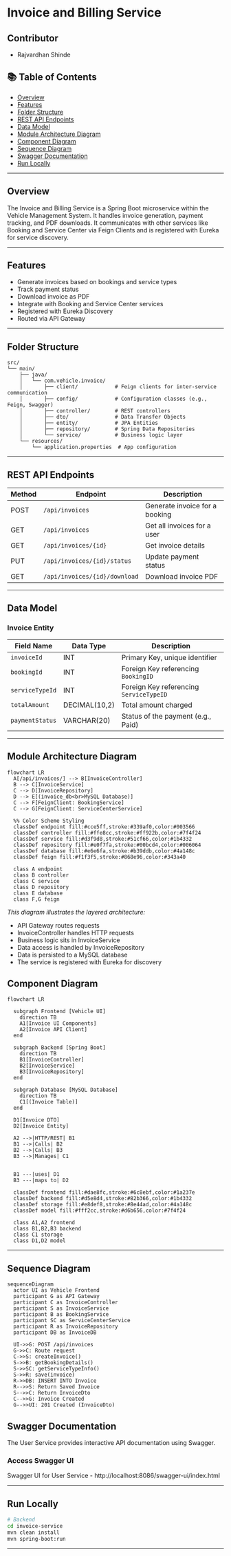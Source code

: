 
# Invoice and Billing Service

## Contributor
- Rajvardhan Shinde

## 📚 Table of Contents
- [Overview](#overview)
- [Features](#features)
- [Folder Structure](#folder-structure)
- [REST API Endpoints](#rest-api-endpoints)
- [Data Model](#data-model)
- [Module Architecture Diagram](#module-architecture-diagram)
- [Component Diagram](#component-diagram)
- [Sequence Diagram](#sequence-diagram)
- [Swagger Documentation](#swagger-documentation)
- [Run Locally](#run-locally)

---

## Overview
The Invoice and Billing Service is a Spring Boot microservice within the Vehicle Management System. It handles invoice generation, payment tracking, and PDF downloads. It communicates with other services like Booking and Service Center via Feign Clients and is registered with Eureka for service discovery.

---

## Features

- Generate invoices based on bookings and service types
- Track payment status
- Download invoice as PDF
- Integrate with Booking and Service Center services
- Registered with Eureka Discovery
- Routed via API Gateway

---

## Folder Structure
```plaintext
src/
└── main/
    ├── java/
    │   └── com.vehicle.invoice/
    │       ├── client/            # Feign clients for inter-service communication
    │       ├── config/            # Configuration classes (e.g., Feign, Swagger)
    │       ├── controller/        # REST controllers
    │       ├── dto/               # Data Transfer Objects
    │       ├── entity/            # JPA Entities
    │       ├── repository/        # Spring Data Repositories
    │       └── service/           # Business logic layer
    └── resources/
        └── application.properties  # App configuration
```

---

## REST API Endpoints

| Method | Endpoint                                 | Description                          |
|--------|------------------------------------------|--------------------------------------|
| POST   | `/api/invoices`                          | Generate invoice for a booking       |
| GET    | `/api/invoices`                          | Get all invoices for a user          |
| GET    | `/api/invoices/{id}`                     | Get invoice details                  |
| PUT    | `/api/invoices/{id}/status`              | Update payment status                |
| GET    | `/api/invoices/{id}/download`            | Download invoice PDF                 |

---

## Data Model

### Invoice Entity

| Field Name       | Data Type       | Description                              |
|------------------|------------------|------------------------------------------|
| `invoiceId`      | INT              | Primary Key, unique identifier           |
| `bookingId`      | INT              | Foreign Key referencing `BookingID`      |
| `serviceTypeId`  | INT              | Foreign Key referencing `ServiceTypeID`  |
| `totalAmount`    | DECIMAL(10,2)    | Total amount charged                     |
| `paymentStatus`  | VARCHAR(20)      | Status of the payment (e.g., Paid)       |

---

## Module Architecture Diagram

```mermaid
flowchart LR
  A[/api/invoices/] --> B[InvoiceController]
  B --> C[InvoiceService]
  C --> D[InvoiceRepository]
  D --> E[(invoice_db<br>MySQL Database)]
  C --> F[FeignClient: BookingService]
  C --> G[FeignClient: ServiceCenterService]

  %% Color Scheme Styling
  classDef endpoint fill:#cce5ff,stroke:#339af0,color:#003566
  classDef controller fill:#ffe8cc,stroke:#ff922b,color:#7f4f24
  classDef service fill:#d3f9d8,stroke:#51cf66,color:#1b4332
  classDef repository fill:#e0f7fa,stroke:#00bcd4,color:#006064
  classDef database fill:#e6e6fa,stroke:#b39ddb,color:#4a148c
  classDef feign fill:#f1f3f5,stroke:#868e96,color:#343a40

  class A endpoint
  class B controller
  class C service
  class D repository
  class E database
  class F,G feign
```

_This diagram illustrates the layered architecture:_

- API Gateway routes requests
- InvoiceController handles HTTP requests
- Business logic sits in InvoiceService
- Data access is handled by InvoiceRepository
- Data is persisted to a MySQL database
- The service is registered with Eureka for discovery

## Component Diagram

```mermaid
flowchart LR

  subgraph Frontend [Vehicle UI]
    direction TB
    A1[Invoice UI Components]
    A2[Invoice API Client]
  end

  subgraph Backend [Spring Boot]
    direction TB
    B1[InvoiceController]
    B2[InvoiceService]
    B3[InvoiceRepository]
  end

  subgraph Database [MySQL Database]
    direction TB
    C1[(Invoice Table)]
  end

  D1[Invoice DTO]
  D2[Invoice Entity]

  A2 -->|HTTP/REST| B1
  B1 -->|Calls| B2
  B2 -->|Calls| B3
  B3 -->|Manages| C1


  B1 ---|uses| D1
  B3 ---|maps to| D2

  classDef frontend fill:#dae8fc,stroke:#6c8ebf,color:#1a237e
  classDef backend fill:#d5e8d4,stroke:#82b366,color:#1b4332
  classDef storage fill:#e8def8,stroke:#8e44ad,color:#4a148c
  classDef model fill:#fff2cc,stroke:#d6b656,color:#7f4f24

  class A1,A2 frontend
  class B1,B2,B3 backend
  class C1 storage
  class D1,D2 model
```

---

## Sequence Diagram

```mermaid
sequenceDiagram
  actor UI as Vehicle Frontend
  participant G as API Gateway
  participant C as InvoiceController
  participant S as InvoiceService
  participant B as BookingService
  participant SC as ServiceCenterService
  participant R as InvoiceRepository
  participant DB as InvoiceDB

  UI->>G: POST /api/invoices
  G->>C: Route request
  C->>S: createInvoice()
  S->>B: getBookingDetails()
  S->>SC: getServiceTypeInfo()
  S->>R: save(invoice)
  R->>DB: INSERT INTO Invoice
  R-->>S: Return Saved Invoice
  S-->>C: Return InvoiceDto
  C-->>G: Invoice Created
  G-->>UI: 201 Created (InvoiceDto)
```
## Swagger Documentation
The User Service provides interactive API documentation using Swagger.

### Access Swagger UI
Swagger UI for User Service
    - http://localhost:8086/swagger-ui/index.html


---

## Run Locally

```bash
# Backend
cd invoice-service
mvn clean install
mvn spring-boot:run
```

---
